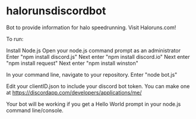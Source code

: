 # halorunsdiscordbot
Bot to provide information for halo speedrunning. Visit Haloruns.com!


To run:

Install Node.js
Open your node.js command prompt as an administrator
Enter "npm install discord.js"
Next enter "npm install discord.io"
Next enter "npm install request"
Next enter "npm install winston"

In your command line, navigate to your repository. 
Enter "node bot.js"

Edit your clientID.json to include your discord bot token. You can make one at https://discordapp.com/developers/applications/me/

Your bot will be working if you get a Hello World prompt in your node.js command line/console. 
